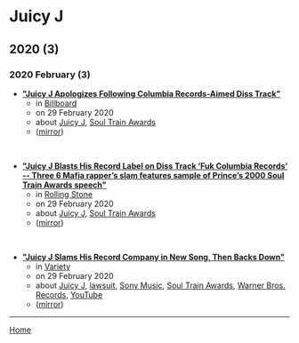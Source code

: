 # Juicy J

## 2020 (3)

### 2020 February (3)

 - [**"Juicy J Apologizes Following Columbia Records-Aimed Diss Track"**](https://www.billboard.com/articles/columns/hip-hop/9325996/juicy-j-columbia-records-diss-track)
    - in [Billboard](../../publications/a-e/billboard/index.md)
    - on 29 February 2020
    - about [Juicy J](../../topics/juicy-j/index.md), [Soul Train Awards](../../topics/soul-train-awards/index.md)
    - ([mirror](https://web.archive.org/web/*/https://www.billboard.com/articles/columns/hip-hop/9325996/juicy-j-columbia-records-diss-track))

<br />

 - [**"Juicy J Blasts His Record Label on Diss Track ‘Fuk Columbia Records’ -- Three 6 Mafia rapper’s slam features sample of Prince’s 2000 Soul Train Awards speech"**](https://www.rollingstone.com/music/music-news/juicy-j-fuk-columbia-records-diss-track-prince-960106/)
    - in [Rolling Stone](../../publications/p-t/rolling-stone/index.md)
    - on 29 February 2020
    - about [Juicy J](../../topics/juicy-j/index.md), [Soul Train Awards](../../topics/soul-train-awards/index.md)
    - ([mirror](https://web.archive.org/web/*/https://www.rollingstone.com/music/music-news/juicy-j-fuk-columbia-records-diss-track-prince-960106/))

<br />

 - [**"Juicy J Slams His Record Company in New Song, Then Backs Down"**](https://variety.com/2020/biz/news/juicy-j-slams-columbia-records-sony-music-1203519947/)
    - in [Variety](../../publications/u-z/variety/index.md)
    - on 29 February 2020
    - about [Juicy J](../../topics/juicy-j/index.md), [lawsuit](../../topics/lawsuit/index.md), [Sony Music](../../topics/sony-music/index.md), [Soul Train Awards](../../topics/soul-train-awards/index.md), [Warner Bros. Records](../../topics/warner-bros-records/index.md), [YouTube](../../topics/youtube/index.md)
    - ([mirror](https://web.archive.org/web/*/https://variety.com/2020/biz/news/juicy-j-slams-columbia-records-sony-music-1203519947/))

----

[Home](../index.md)
